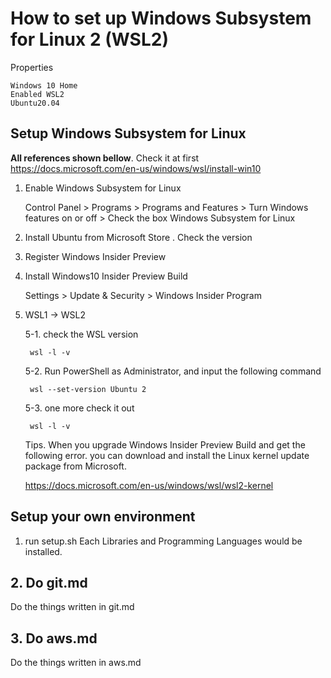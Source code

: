 # How to set up Windows Subsystem for Linux 2 (WSL2)

Properties

```
Windows 10 Home
Enabled WSL2
Ubuntu20.04
```

## Setup Windows Subsystem for Linux

**All references shown bellow**. Check it at first
https://docs.microsoft.com/en-us/windows/wsl/install-win10


1. Enable Windows Subsystem for Linux

    Control Panel > Programs > Programs and Features > Turn Windows features on or off > Check the box Windows Subsystem for Linux

2. Install Ubuntu from Microsoft Store . Check the version

3. Register Windows Insider Preview

4. Install Windows10 Insider Preview Build

    Settings > Update & Security > Windows Insider Program

5. WSL1 -> WSL2

    5-1. check the WSL version

        wsl -l -v

    5-2. Run PowerShell as Administrator, and input the following command

        wsl --set-version Ubuntu 2

    5-3. one more check it out

        wsl -l -v


    Tips.
    When you upgrade Windows Insider Preview Build and get the following error.
    you can download and install the Linux kernel update package from Microsoft.

    https://docs.microsoft.com/en-us/windows/wsl/wsl2-kernel



## Setup your own environment

1. run setup.sh
Each Libraries and Programming Languages would be installed.

## 2. Do git.md
Do the things written in git.md

## 3. Do aws.md
Do the things written in aws.md
